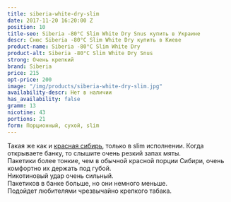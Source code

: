 ```yaml
---
title: siberia-white-dry-slim
date: 2017-11-20 16:20:00 Z
position: 10
title-seo: Siberia -80°C Slim White Dry Snus купить в Украине
descr: Снюс Siberia -80°C Slim White Dry купить в Киеве
product-name: Siberia -80°C Slim White Dry
product-alt: Siberia -80°C Slim White Dry Snus
strong: Очень крепкий
brand: Siberia
price: 215
opt-price: 200
image: "/img/products/siberia-white-dry-slim.jpg"
availability-descr: Нет в наличии
has_availability: false
gramm: 13
nicotine: 43
portions: 21
form: Порционный, сухой, slim
---
```


Такая же как и [красная сибирь](/siberia-white), только в slim исполнении. 
Когда открываете банку, то слышите очень резкий запах мяты.<br>
Пакетики  более тонкие, чем в обычной красной порции Сибири, очень комфортно их держать под губой.<br>
Никотиновый удар очень сильный.<br>
Пакетиков в банке больше, но они немного меньше.<br>
Подойдет любителями чрезвычайно крепкого табака.


